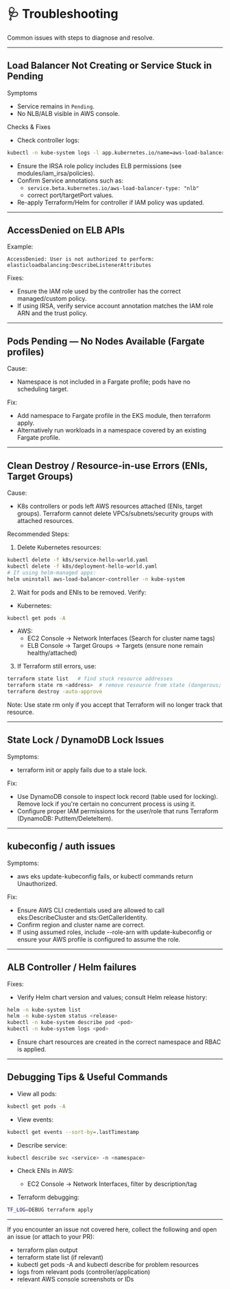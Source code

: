 # 🩺 Troubleshooting

Common issues with steps to diagnose and resolve.

---

## Load Balancer Not Creating or Service Stuck in Pending

Symptoms
- Service remains in `Pending`.
- No NLB/ALB visible in AWS console.

Checks & Fixes
- Check controller logs:
```bash
kubectl -n kube-system logs -l app.kubernetes.io/name=aws-load-balancer-controller
```
- Ensure the IRSA role policy includes ELB permissions (see modules/iam_irsa/policies).
- Confirm Service annotations such as:
  - `service.beta.kubernetes.io/aws-load-balancer-type: "nlb"`
  - correct port/targetPort values.
- Re-apply Terraform/Helm for controller if IAM policy was updated.

---

## AccessDenied on ELB APIs

Example:
```
AccessDenied: User is not authorized to perform: elasticloadbalancing:DescribeListenerAttributes
```

Fixes:
- Ensure the IAM role used by the controller has the correct managed/custom policy.
- If using IRSA, verify service account annotation matches the IAM role ARN and the trust policy.

---

## Pods Pending — No Nodes Available (Fargate profiles)

Cause:
- Namespace is not included in a Fargate profile; pods have no scheduling target.

Fix:
- Add namespace to Fargate profile in the EKS module, then terraform apply.
- Alternatively run workloads in a namespace covered by an existing Fargate profile.

---

## Clean Destroy / Resource-in-use Errors (ENIs, Target Groups)

Cause:
- K8s controllers or pods left AWS resources attached (ENIs, target groups). Terraform cannot delete VPCs/subnets/security groups with attached resources.

Recommended Steps:
1. Delete Kubernetes resources:
```bash
kubectl delete -f k8s/service-hello-world.yaml
kubectl delete -f k8s/deployment-hello-world.yaml
# If using helm-managed apps:
helm uninstall aws-load-balancer-controller -n kube-system
```
2. Wait for pods and ENIs to be removed. Verify:

- Kubernetes:
```bash
kubectl get pods -A
```

- AWS:
  - EC2 Console -> Network Interfaces (Search for cluster name tags)
  - ELB Console -> Target Groups -> Targets (ensure none remain healthy/attached)

3. If Terraform still errors, use:
```bash
terraform state list   # find stuck resource addresses
terraform state rm <address>  # remove resource from state (dangerous; last resort)
terraform destroy -auto-approve
```
Note: Use state rm only if you accept that Terraform will no longer track that resource.

---

## State Lock / DynamoDB Lock Issues

Symptoms:
- terraform init or apply fails due to a stale lock.

Fix:
- Use DynamoDB console to inspect lock record (table used for locking). Remove lock if you're certain no concurrent process is using it.
- Configure proper IAM permissions for the user/role that runs Terraform (DynamoDB: PutItem/DeleteItem).

---

## kubeconfig / auth issues

Symptoms:
- aws eks update-kubeconfig fails, or kubectl commands return Unauthorized.

Fix:
- Ensure AWS CLI credentials used are allowed to call eks:DescribeCluster and sts:GetCallerIdentity.
- Confirm region and cluster name are correct.
- If using assumed roles, include --role-arn with update-kubeconfig or ensure your AWS profile is configured to assume the role.

---

## ALB Controller / Helm failures

Fixes:
- Verify Helm chart version and values; consult Helm release history:
```bash
helm -n kube-system list
helm -n kube-system status <release>
kubectl -n kube-system describe pod <pod>
kubectl -n kube-system logs <pod>
```
- Ensure chart resources are created in the correct namespace and RBAC is applied.

---

## Debugging Tips & Useful Commands

- View all pods:
```bash
kubectl get pods -A
```

- View events:
```bash
kubectl get events --sort-by=.lastTimestamp
```

- Describe service:
```bash
kubectl describe svc <service> -n <namespace>
```

- Check ENIs in AWS:
  - EC2 Console -> Network Interfaces, filter by description/tag

- Terraform debugging:
```bash
TF_LOG=DEBUG terraform apply
```

---

If you encounter an issue not covered here, collect the following and open an issue (or attach to your PR):
- terraform plan output
- terraform state list (if relevant)
- kubectl get pods -A and kubectl describe for problem resources
- logs from relevant pods (controller/application)
- relevant AWS console screenshots or IDs
